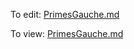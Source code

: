 To edit: [PrimesGauche.md](CombinationsGauche.html)

To view: [PrimesGauche.md](https://htmlpreview.github.io?http://github.com/johnwcowan/blob/master/CombinationsGauche.html)
